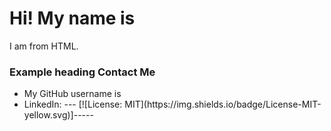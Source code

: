 # 
<!DOCTYPE html>
<html lang="en">
<head>
  <meta charset="UTF-8">
  <meta http-equiv="X-UA-Compatible" content="ie=edge">
  <link rel="stylesheet" href="https://maxcdn.bootstrapcdn.com/bootstrap/4.0.0/css/bootstrap.min.css">
  <title>Document</title>
</head>
<body>
  <div class="jumbotron jumbotron-fluid">
  <div class="container">
    <h1 class="display-4">Hi! My name is </h1>
    <p class="lead">I am from HTML.</p>
    <h3>Example heading <span class="badge badge-secondary">Contact Me</span></h3>
    <ul class="list-group">
      <li class="list-group-item">My GitHub username is </li>
      <li class="list-group-item">LinkedIn: --- [![License: MIT](https://img.shields.io/badge/License-MIT-yellow.svg)]-----</li>
    </ul>
  </div>
</div>
</body>
</html>